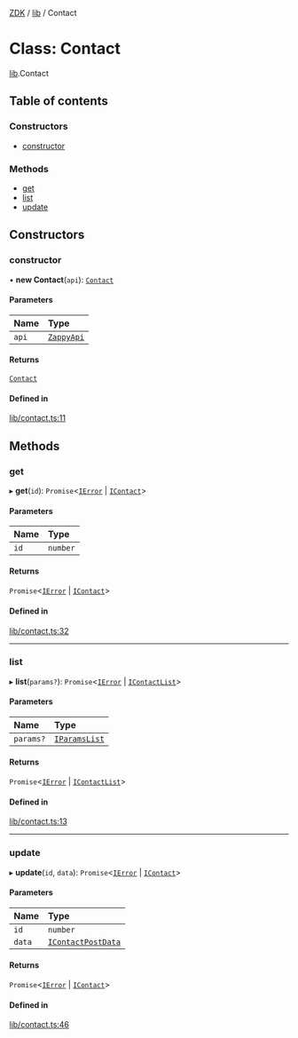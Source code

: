 [ZDK](../README.md) / [lib](../modules/lib.md) / Contact

# Class: Contact

[lib](../modules/lib.md).Contact

## Table of contents

### Constructors

- [constructor](lib.Contact.md#constructor)

### Methods

- [get](lib.Contact.md#get)
- [list](lib.Contact.md#list)
- [update](lib.Contact.md#update)

## Constructors

### constructor

• **new Contact**(`api`): [`Contact`](lib.Contact.md)

#### Parameters

| Name | Type |
| :------ | :------ |
| `api` | [`ZappyApi`](index.ZappyApi.md) |

#### Returns

[`Contact`](lib.Contact.md)

#### Defined in

[lib/contact.ts:11](https://github.com/innovtech-developers/zdk/blob/e93f80c6da43b38f329b603694abcf30af4f5a5d/src/lib/contact.ts#L11)

## Methods

### get

▸ **get**(`id`): `Promise`\<[`IError`](../interfaces/index.IError.md) \| [`IContact`](../interfaces/index.IContact.md)\>

#### Parameters

| Name | Type |
| :------ | :------ |
| `id` | `number` |

#### Returns

`Promise`\<[`IError`](../interfaces/index.IError.md) \| [`IContact`](../interfaces/index.IContact.md)\>

#### Defined in

[lib/contact.ts:32](https://github.com/innovtech-developers/zdk/blob/e93f80c6da43b38f329b603694abcf30af4f5a5d/src/lib/contact.ts#L32)

___

### list

▸ **list**(`params?`): `Promise`\<[`IError`](../interfaces/index.IError.md) \| [`IContactList`](../interfaces/index.IContactList.md)\>

#### Parameters

| Name | Type |
| :------ | :------ |
| `params?` | [`IParamsList`](../interfaces/index.IParamsList.md) |

#### Returns

`Promise`\<[`IError`](../interfaces/index.IError.md) \| [`IContactList`](../interfaces/index.IContactList.md)\>

#### Defined in

[lib/contact.ts:13](https://github.com/innovtech-developers/zdk/blob/e93f80c6da43b38f329b603694abcf30af4f5a5d/src/lib/contact.ts#L13)

___

### update

▸ **update**(`id`, `data`): `Promise`\<[`IError`](../interfaces/index.IError.md) \| [`IContact`](../interfaces/index.IContact.md)\>

#### Parameters

| Name | Type |
| :------ | :------ |
| `id` | `number` |
| `data` | [`IContactPostData`](../interfaces/index.IContactPostData.md) |

#### Returns

`Promise`\<[`IError`](../interfaces/index.IError.md) \| [`IContact`](../interfaces/index.IContact.md)\>

#### Defined in

[lib/contact.ts:46](https://github.com/innovtech-developers/zdk/blob/e93f80c6da43b38f329b603694abcf30af4f5a5d/src/lib/contact.ts#L46)
